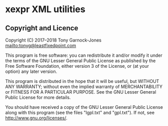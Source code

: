 # xexpr XML utilities

## Copyright and Licence

Copyright (C) 2017–2018 Tony Garnock-Jones <mailto:tonyg@leastfixedpoint.com>

This program is free software: you can redistribute it and/or modify
it under the terms of the GNU Lesser General Public License as
published by the Free Software Foundation, either version 3 of the
License, or (at your option) any later version.

This program is distributed in the hope that it will be useful, but
WITHOUT ANY WARRANTY; without even the implied warranty of
MERCHANTABILITY or FITNESS FOR A PARTICULAR PURPOSE. See the GNU
Lesser General Public License for more details.

You should have received a copy of the GNU Lesser General Public
License along with this program (see the files "lgpl.txt" and
"gpl.txt"). If not, see <http://www.gnu.org/licenses/>.
